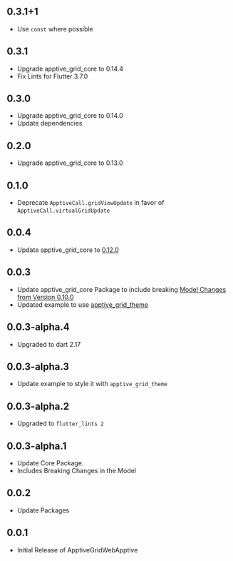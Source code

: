 ## 0.3.1+1
* Use `const` where possible

## 0.3.1
* Upgrade apptive_grid_core to 0.14.4
* Fix Lints for Flutter 3.7.0

## 0.3.0
* Upgrade apptive_grid_core to 0.14.0
* Update dependencies

## 0.2.0
* Upgrade apptive_grid_core to 0.13.0

## 0.1.0
* Deprecate `ApptiveCall.gridViewUpdate` in favor of `ApptiveCall.virtualGridUpdate`

## 0.0.4
* Update apptive_grid_core to [0.12.0](https://pub.dev/packages/apptive_grid_core/changelog#0120)

## 0.0.3
* Update apptive_grid_core Package to include breaking [Model Changes from Version 0.10.0](https://pub.dev/packages/apptive_grid_core/changelog#0100)
* Updated example to use [apptive_grid_theme](https://pub.dev/packages/apptive_grid_theme)

## 0.0.3-alpha.4
* Upgraded to dart 2.17

## 0.0.3-alpha.3
* Update example to style it with `apptive_grid_theme`

## 0.0.3-alpha.2
* Upgraded to `flutter_lints 2`

## 0.0.3-alpha.1
* Update Core Package.
* Includes Breaking Changes in the Model

## 0.0.2
* Update Packages

## 0.0.1
* Initial Release of ApptiveGridWebApptive

